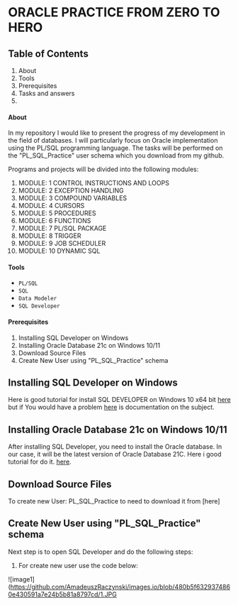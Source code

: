 # ORACLE PRACTICE FROM ZERO TO HERO


## Table of Contents 
1. About
2. Tools
3. Prerequisites
4. Tasks and answers
5. 

#### About

In my repository I would like to present the progress of my development in the field of databases. I will particularly focus on Oracle implementation using the PL/SQL programming language. The tasks will be performed on the "PL_SQL_Practice" user schema which you download from my github.

Programs and projects will be divided into the following modules:

1. MODULE: 1 CONTROL INSTRUCTIONS AND LOOPS
2. MODULE: 2 EXCEPTION HANDLING
3. MODULE: 3 COMPOUND VARIABLES
4. MODULE: 4 CURSORS
5. MODULE: 5 PROCEDURES
6. MODULE: 6 FUNCTIONS
7. MODULE: 7 PL/SQL PACKAGE
8. MODULE: 8 TRIGGER
9. MODULE: 9 JOB SCHEDULER
10. MODULE: 10 DYNAMIC SQL


#### Tools 

* `PL/SQL`
* `SQL`
* `Data Modeler`
* `SQL Developer`

#### Prerequisites

1. Installing SQL Developer on Windows
2. Installing Oracle Database 21c on Windows 10/11 
3. Download Source Files
5. Create New User using "PL_SQL_Practice" schema




## Installing SQL Developer on Windows

 Here is good tutorial for install SQL DEVELOPER on Windows 10 x64 bit [here](https://www.youtube.com/watch?v=zliF8kXVmeE) but if You would have a problem [here](https://docs.oracle.com/en/database/oracle/sql-developer/22.2/rptug/sql-developer-concepts-usage.html#GUID-156BEBA3-2F9B-4CE0-8E91-728581FF46AB) is documentation on the subject. 

## Installing Oracle Database 21c on Windows 10/11 

After installing SQL Developer, you need to install the Oracle database. In our case, it will be the latest version of Oracle Database 21C. Here i good tutorial for do it.  [here](https://www.youtube.com/watch?v=-h2NJmake20). 

## Download Source Files

To create new User: PL_SQL_Practice to need to download it from [here]


## Create New User using "PL_SQL_Practice" schema

Next step is to open SQL Developer and do the following steps:
1. For create new user use the code below: 

![image1](https://github.com/AmadeuszRaczynski/images.io/blob/480b5f6329374860e430591a7e24b5b81a8797cd/1.JPG


